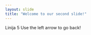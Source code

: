 ```yaml
---
layout: slide
title: "Welcome to our second slide!"
---
```

Linija 5
Use the left arrow to go back!
